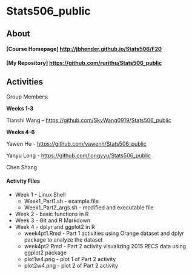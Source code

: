 # Stats506_public

## About 

#### [Course Homepage] http://jbhender.github.io/Stats506/F20
#### [My Repository] https://github.com/rurithu/Stats506_public

## Activities 
Group Members: 

**Weeks 1-3**

Tianshi Wang - https://github.com/SkyWang0919/Stats506_public

**Weeks 4-6**

Yawen Hu - https://github.com/yawenh/Stats506_public

Yanyu Long - https://github.com/longyyu/Stats506_public

Chen Shang 

#### Activity Files
* Week 1 - Linux Shell
  + Week1_Part1.sh - example file 
  + Week1_Part2_args.sh - modified and executable file 
* Week 2 - basic functions in R 
* Week 3 - Git and R Markdown
* Week 4 - dplyr and ggplot2 in R
  + week4pt1.Rmd - Part 1 activities using Orange dataset and dplyr package to analyze the dataset
  + week4pt2.Rmd - Part 2 activity visualizing 2015 RECS data using ggplot2 package
  + plot1w4.png - plot 1 of Part 2 activity 
  + plot2w4.png - plot 2 of Part 2 activity

  
